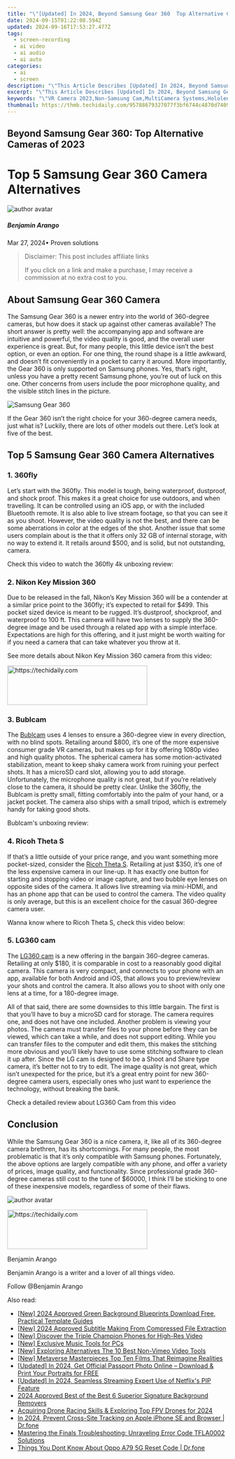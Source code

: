 ```yaml
---
title: "\"[Updated] In 2024, Beyond Samsung Gear 360  Top Alternative Cameras of 2023\""
date: 2024-09-15T01:22:08.594Z
updated: 2024-09-16T17:53:27.477Z
tags: 
  - screen-recording
  - ai video
  - ai audio
  - ai auto
categories: 
  - ai
  - screen
description: "\"This Article Describes [Updated] In 2024, Beyond Samsung Gear 360: Top Alternative Cameras of 2023\""
excerpt: "\"This Article Describes [Updated] In 2024, Beyond Samsung Gear 360: Top Alternative Cameras of 2023\""
keywords: "\"VR Camera 2023,Non-Samsung Cam,MultiCamera Systems,Hololens Photography,ActionCam Alternatives,Drones for Filming,Portable 360 Cameras\""
thumbnail: https://thmb.techidaily.com/95788679327077f3bf6744c4870d74096e3663b00fb525d667e1a6c4f5883874.jpg
---
```


## Beyond Samsung Gear 360: Top Alternative Cameras of 2023

# Top 5 Samsung Gear 360 Camera Alternatives

![author avatar](https://images.wondershare.com/filmora/article-images/benjamin-arango-author.jpg)

##### Benjamin Arango

 Mar 27, 2024• Proven solutions

>  Disclaimer: This post includes affiliate links
>
>  If you click on a link and make a purchase, I may receive a commission at no extra cost to you.
>

## About Samsung Gear 360 Camera

 The Samsung Gear 360 is a newer entry into the world of 360-degree cameras, but how does it stack up against other cameras available? The short answer is pretty well: the accompanying app and software are intuitive and powerful, the video quality is good, and the overall user experience is great. But, for many people, this little device isn’t the best option, or even an option. For one thing, the round shape is a little awkward, and doesn’t fit conveniently in a pocket to carry it around. More importantly, the Gear 360 is only supported on Samsung phones. Yes, that’s right, unless you have a pretty recent Samsung phone, you’re out of luck on this one. Other concerns from users include the poor microphone quality, and the visible stitch lines in the picture.

![Samsung Gear 360 ](https://images.wondershare.com/filmora/article-images/samsung-gear-360-camera.jpg)

 If the Gear 360 isn’t the right choice for your 360-degree camera needs, just what is? Luckily, there are lots of other models out there. Let’s look at five of the best.

## Top 5 Samsung Gear 360 Camera Alternatives

### 1\. 360fly

 Let’s start with the 360fly. This model is tough, being waterproof, dustproof, and shock proof. This makes it a great choice for use outdoors, and when travelling. It can be controlled using an iOS app, or with the included Bluetooth remote. It is also able to live stream footage, so that you can see it as you shoot. However, the video quality is not the best, and there can be some aberrations in color at the edges of the shot. Another issue that some users complain about is the that it offers only 32 GB of internal storage, with no way to extend it. It retails around $500, and is solid, but not outstanding, camera.

 Check this video to watch the 360fly 4k unboxing review:

### 2\. Nikon Key Mission 360

 Due to be released in the fall, Nikon’s Key Mission 360 will be a contender at a similar price point to the 360fly; it’s expected to retail for $499\. This pocket sized device is meant to be rugged. It’s dustproof, shockproof, and waterproof to 100 ft. This camera will have two lenses to supply the 360-degree image and be used through a related app with a simple interface. Expectations are high for this offering, and it just might be worth waiting for if you need a camera that can take whatever you throw at it.

 See more details about Nikon Key Mission 360 camera from this video:

<!-- affiliate ads begin -->
<a href="https://bluettius.sjv.io/c/5597632/2139109/17108" target="_top" id="2139109">
  <img src="//a.impactradius-go.com/display-ad/17108-2139109" border="0" alt="https://techidaily.com" width="320" height="90"/>
</a>
<img height="0" width="0" src="https://bluettius.sjv.io/i/5597632/2139109/17108" style="position:absolute;visibility:hidden;" border="0" />
<!-- affiliate ads end -->

### 3\. Bublcam

 The [Bublcam](https://tools.techidaily.com/wondershare/filmora/download/) uses 4 lenses to ensure a 360-degree view in every direction, with no blind spots. Retailing around $800, it’s one of the more expensive consumer grade VR cameras, but makes up for it by offering 1080p video and high quality photos. The spherical camera has some motion-activated stabilization, meant to keep shaky camera work from ruining your perfect shots. It has a microSD card slot, allowing you to add storage. Unfortunately, the microphone quality is not great, but if you’re relatively close to the camera, it should be pretty clear. Unlike the 360fly, the Bublcam is pretty small, fitting comfortably into the palm of your hand, or a jacket pocket. The camera also ships with a small tripod, which is extremely handy for taking good shots.

 Bublcam's unboxing review:

### 4\. Ricoh Theta S

 If that’s a little outside of your price range, and you want something more pocket-sized, consider the [Ricoh Theta S](https://tools.techidaily.com/wondershare/filmora/download/). Retailing at just $350, it’s one of the less expensive camera in our line-up. It has exactly one button for starting and stopping video or image capture, and two bubble eye lenses on opposite sides of the camera. It allows live streaming via mini-HDMI, and has an phone app that can be used to control the camera. The video quality is only average, but this is an excellent choice for the casual 360-degree camera user.

 Wanna know where to Ricoh Theta S, check this video below:

### 5\. LG360 cam

 The [LG360 cam](https://tools.techidaily.com/wondershare/filmora/download/) is a new offering in the bargain 360-degree cameras. Retailing at only $180, it is comparable in cost to a reasonably good digital camera. This camera is very compact, and connects to your phone with an app, available for both Android and iOS, that allows you to preview/review your shots and control the camera. It also allows you to shoot with only one lens at a time, for a 180-degree image.

 All of that said, there are some downsides to this little bargain. The first is that you’ll have to buy a microSD card for storage. The camera requires one, and does not have one included. Another problem is viewing your photos. The camera must transfer files to your phone before they can be viewed, which can take a while, and does not support editing. While you can transfer files to the computer and edit them, this makes the stitching more obvious and you’ll likely have to use some stitching software to clean it up after. Since the LG cam is designed to be a Shoot and Share type camera, it’s better not to try to edit. The image quality is not great, which isn’t unexpected for the price, but it’s a great entry point for new 360-degree camera users, especially ones who just want to experience the technology, without breaking the bank.

 Check a detailed review about LG360 Cam from this video

## Conclusion

 While the Samsung Gear 360 is a nice camera, it, like all of its 360-degree camera brethren, has its shortcomings. For many people, the most problematic is that it’s only compatible with Samsung phones. Fortunately, the above options are largely compatible with any phone, and offer a variety of prices, image quality, and functionality. Since professional grade 360-degree cameras still cost to the tune of $60000, I think I’ll be sticking to one of these inexpensive models, regardless of some of their flaws.

![author avatar](https://images.wondershare.com/filmora/article-images/benjamin-arango-author.jpg)

<!-- affiliate ads begin -->
<a href="https://bluettius.sjv.io/c/5597632/2139113/17108" target="_top" id="2139113">
  <img src="//a.impactradius-go.com/display-ad/17108-2139113" border="0" alt="https://techidaily.com" width="320" height="90"/>
</a>
<img height="0" width="0" src="https://bluettius.sjv.io/i/5597632/2139113/17108" style="position:absolute;visibility:hidden;" border="0" />
<!-- affiliate ads end -->

Benjamin Arango

Benjamin Arango is a writer and a lover of all things video.

Follow @Benjamin Arango


<ins class="adsbygoogle"
     style="display:block"
     data-ad-format="autorelaxed"
     data-ad-client="ca-pub-7571918770474297"
     data-ad-slot="1223367746"></ins>



<ins class="adsbygoogle"
     style="display:block"
     data-ad-client="ca-pub-7571918770474297"
     data-ad-slot="8358498916"
     data-ad-format="auto"
     data-full-width-responsive="true"></ins>


<span class="atpl-alsoreadstyle">Also read:</span>
<div><ul>
<li><a href="https://fox-cloud.techidaily.com/new-2024-approved-green-background-blueprints-download-free-practical-template-guides/"><u>[New] 2024 Approved Green Background Blueprints Download Free, Practical Template Guides</u></a></li>
<li><a href="https://fox-cloud.techidaily.com/new-2024-approved-subtitle-making-from-compressed-file-extraction/"><u>[New] 2024 Approved Subtitle Making From Compressed File Extraction</u></a></li>
<li><a href="https://fox-cloud.techidaily.com/new-discover-the-triple-champion-phones-for-high-res-video/"><u>[New] Discover the Triple Champion Phones for High-Res Video</u></a></li>
<li><a href="https://fox-cloud.techidaily.com/new-exclusive-music-tools-for-pcs/"><u>[New] Exclusive Music Tools for PCs</u></a></li>
<li><a href="https://vimeo-videos.techidaily.com/new-exploring-alternatives-the-10-best-non-vimeo-video-tools/"><u>[New] Exploring Alternatives The 10 Best Non-Vimeo Video Tools</u></a></li>
<li><a href="https://extra-guidance.techidaily.com/new-metaverse-masterpieces-top-ten-films-that-reimagine-realities/"><u>[New] Metaverse Masterpieces Top Ten Films That Reimagine Realities</u></a></li>
<li><a href="https://fox-cloud.techidaily.com/updated-in-2024-get-official-passport-photo-online-download-and-print-your-portraits-for-free/"><u>[Updated] In 2024, Get Official Passport Photo Online – Download & Print Your Portraits for FREE</u></a></li>
<li><a href="https://fox-glue.techidaily.com/updated-in-2024-seamless-streaming-expert-use-of-netflixs-pip-feature/"><u>[Updated] In 2024, Seamless Streaming Expert Use of Netflix's PIP Feature</u></a></li>
<li><a href="https://extra-lessons.techidaily.com/2024-approved-best-of-the-best-6-superior-signature-background-removers/"><u>2024 Approved Best of the Best 6 Superior Signature Background Removers</u></a></li>
<li><a href="https://extra-hints.techidaily.com/acquiring-drone-racing-skills-and-exploring-top-fpv-drones-for-2024/"><u>Acquiring Drone Racing Skills & Exploring Top FPV Drones for 2024</u></a></li>
<li><a href="https://phone-solutions.techidaily.com/in-2024-prevent-cross-site-tracking-on-apple-iphone-se-and-browser-drfone-by-drfone-virtual-ios/"><u>In 2024, Prevent Cross-Site Tracking on Apple iPhone SE and Browser | Dr.fone</u></a></li>
<li><a href="https://win-able.techidaily.com/mastering-the-finals-troubleshooting-unraveling-error-code-tfla0002-solutions/"><u>Mastering the Finals Troubleshooting: Unraveling Error Code TFLA0002 Solutions</u></a></li>
<li><a href="https://techidaily.com/things-you-dont-know-about-oppo-a79-5g-reset-code-drfone-by-drfone-reset-android-reset-android/"><u>Things You Dont Know About Oppo A79 5G Reset Code | Dr.fone</u></a></li>
</ul></div>

